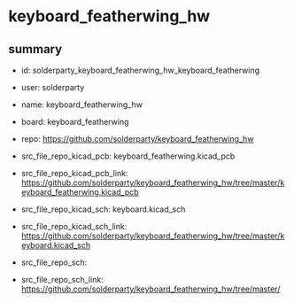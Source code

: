 # keyboard_featherwing_hw
 
## summary 
* id: solderparty_keyboard_featherwing_hw_keyboard_featherwing
* user: solderparty
* name: keyboard_featherwing_hw
* board: keyboard_featherwing
* repo: https://github.com/solderparty/keyboard_featherwing_hw
* src_file_repo_kicad_pcb: keyboard_featherwing.kicad_pcb
* src_file_repo_kicad_pcb_link: https://github.com/solderparty/keyboard_featherwing_hw/tree/master/keyboard_featherwing.kicad_pcb
* src_file_repo_kicad_sch: keyboard.kicad_sch
* src_file_repo_kicad_sch_link: https://github.com/solderparty/keyboard_featherwing_hw/tree/master/keyboard.kicad_sch

* src_file_repo_sch: 
* src_file_repo_sch_link: https://github.com/solderparty/keyboard_featherwing_hw/tree/master/






